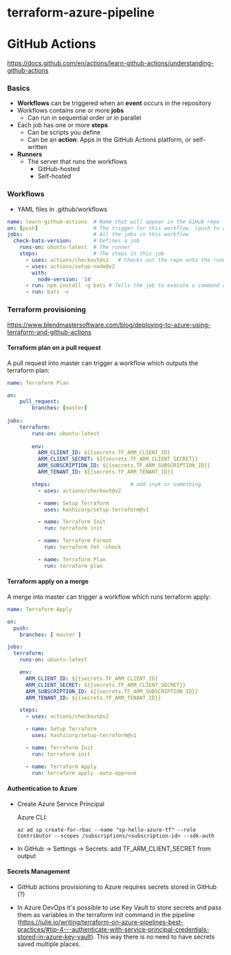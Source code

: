 # terraform-azure-pipeline





# GitHub Actions

https://docs.github.com/en/actions/learn-github-actions/understanding-github-actions 

### Basics

- **Workflows** can be triggered when an **event** occurs in the repository
- Workflows contains one or more **jobs**
  - Can run in sequential order or in parallel
- Each job has one or more **steps**
  - Can be scripts you define
  - Can be an **action**: Apps in the GitHub Actions platform, or self-written 
- **Runners**
  - The server that runs the workflows
    - GitHub-hosted
    - Self-hosted





### Workflows

- YAML files in .github/workflows



```yaml
name: learn-github-actions 	# Name that will appear in the GiHub repo
on: [push]					# The trigger for this workflow. (push to any branch)
jobs:						# All the jobs in this workflow
  check-bats-version:		# Defines a job
    runs-on: ubuntu-latest	# The runner
    steps:					# The steps in this job
      - uses: actions/checkout@v2	# Checks out the repo onto the runner
      - uses: actions/setup-node@v2 
        with:
          node-version: '14'
      - run: npm install -g bats # Tells the job to execute a command on the runner
      - run: bats -v
```



### Terraform provisioning

https://www.blendmastersoftware.com/blog/deploying-to-azure-using-terraform-and-github-actions

#### Terraform plan on a pull request

A pull request into master can trigger a workflow which outputs the terraform plan:

```yaml
name: Terraform Plan

on:
	pull_request:
		branches: [master]
		
jobs:
	terraform:
		runs-on: ubuntu-latest
		
		env:
          ARM_CLIENT_ID: ${{secrets.TF_ARM_CLIENT_ID}
          ARM_CLIENT_SECRET: ${{secrets.TF_ARM_CLIENT_SECRET}}
          ARM_SUBSCRIPTION_ID: ${{secrets.TF_ARM_SUBSCRIPTION_ID}}
          ARM_TENANT_ID: ${{secrets.TF_ARM_TENANT_ID}}

        steps:							# add snyk or something 
          - uses: actions/checkout@v2

          - name: Setup Terraform
            uses: hashicorp/setup-terraform@v1

          - name: Terraform Init
            run: terraform init

          - name: Terraform Format
            run: terraform fmt -check

          - name: Terraform Plan
            run: terraform plan
```



#### Terraform apply on a merge

A merge into master can trigger a workflow which runs terraform apply:

```yaml
name: Terraform Apply

on:
  push:
    branches: [ master ]

jobs:
  terraform:
    runs-on: ubuntu-latest

    env:
      ARM_CLIENT_ID: ${{secrets.TF_ARM_CLIENT_ID}
      ARM_CLIENT_SECRET: ${{secrets.TF_ARM_CLIENT_SECRET}}
	  ARM_SUBSCRIPTION_ID: ${{secrets.TF_ARM_SUBSCRIPTION_ID}}
	  ARM_TENANT_ID: ${{secrets.TF_ARM_TENANT_ID}}

    steps:
      - uses: actions/checkout@v2

      - name: Setup Terraform
        uses: hashicorp/setup-terraform@v1

      - name: Terraform Init
        run: terraform init

      - name: Terraform Apply
        run: terraform apply -auto-approve
```



#### Authentication to Azure 

- Create Azure Service Principal

  Azure CLI:

  ```
  az ad sp create-for-rbac --name "sp-hello-azure-tf" --role Contributor --scopes /subscriptions/<subscription-id> --sdk-auth 
  ```

- In GitHub -> Settings -> Secrets: add TF_ARM_CLIENT_SECRET from output



#### Secrets Management

- GitHub actions provisioning to Azure requires secrets stored in GitHub (?)

- In Azure DevOps it's possible to use Key Vault to store secrets and pass them as variables in the terraform init command in the pipeline (https://julie.io/writing/terraform-on-azure-pipelines-best-practices/#tip-4---authenticate-with-service-principal-credentials-stored-in-azure-key-vault). This way there is no need to have secrets saved multiple places.



























